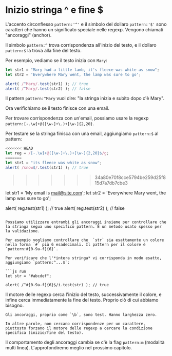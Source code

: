 # Inizio stringa ^ e fine $

L'accento circonflesso  `pattern:'^'` e il simbolo del dollaro `pattern:'$'` sono caratteri che hanno un significato speciale nelle regexp. Vengono chiamati "ancoraggi" (anchor).

Il simbolo `pattern:^` trova corrispondenza all'inizio del testo, e il dollaro `pattern:$` la trova alla fine del testo.

Per esempio, vediamo se il testo inizia con `Mary`:

```js run
let str1 = "Mary had a little lamb, it's fleece was white as snow";
let str2 = 'Everywhere Mary went, the lamp was sure to go';

alert( /^Mary/.test(str1) ); // true
alert( /^Mary/.test(str2) ); // false
```

Il pattern `pattern:^Mary` vuol dire: "la stringa inizia e subito dopo c'è Mary".

Ora verifichiamo se il testo finisce con una email.

Per trovare corrispondenza con un'email, possiamo usare la regexp `pattern:[-.\w]+@([\w-]+\.)+[\w-]{2,20}`.

Per testare se la stringa finisca con una email, aggiungiamo `pattern:$` al pattern:

```js run
<<<<<<< HEAD
let reg = /[-.\w]+@([\w-]+\.)+[\w-]{2,20}$/g;
=======
let str1 = "its fleece was white as snow";
alert( /snow$/.test(str1) ); // true
```
>>>>>>> 34a80e70f8cce5794be259d25f815d7a7db7cbe3

let str1 = 'My email is mail@site.com';
let str2 = 'Everywhere Mary went, the lamp was sure to go';

alert( reg.test(str1) ); // true
alert( reg.test(str2) ); // false
```

Possiamo utilizzare entrambi gli ancoraggi insieme per controllare che la stringa segua uno specifico pattern. È un metodo usato spesso per la validazione.

Per esempio vogliamo controllare che  `str` sia esattamente un colore nella forma `#` più 6 esadecimali. Il pattern per il colore è `pattern:#[0-9a-f]{6}`.

Per verificare che l'*intera stringa* vi corrisponda in modo esatto, aggiungiamo `pattern:^...$`:

```js run
let str = "#abcdef";

alert( /^#[0-9a-f]{6}$/i.test(str) ); // true
```

Il motore delle regexp cerca l'inizio del testo, successivamente il colore, e infine cerca immediatamente la fine del testo. Proprio ciò di cui abbiamo bisogno.

```smart header="Gli ancoraggi hanno lunghezza zero"
Gli ancoraggi, proprio come `\b`, sono test. Hanno larghezza zero.

In altre parole, non cercano corrispondenze per un carattere, piuttosto forzano il motore delle regexp a cercare la condizione specifica (inizio/fine del testo).
```

Il comportamento degli ancoraggi cambia se c'è la flag `pattern:m` (modalità multi linea). L'approfondiremo meglio nel prossimo capitolo.
